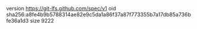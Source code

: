 version https://git-lfs.github.com/spec/v1
oid sha256:a8fe4b9b5788314ae82e9c5da1a86f37a87f773355b7a17db85a736bfe36a1d3
size 9222
